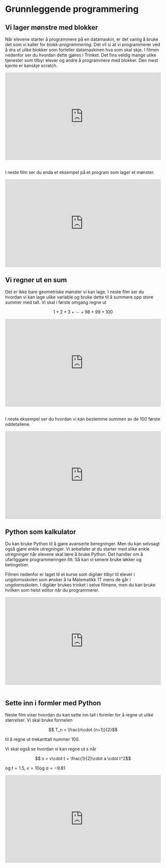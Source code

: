 # Grunnleggende programmering

## Vi lager mønstre med blokker

Når elevene starter å programmere på en datamaskin, er det vanlig å bruke det som vi kaller for *blokk-programmering*. Det vil si at vi programmerer ved å dra ut ulike blokker som forteller datamaskinen hva som skal skje. I filmen nedenfor ser du hvordan dette gjøres i Trinket. Det fins veldig mange ulike tjenester som tilbyr elever og andre å programmere med blokker. Den mest kjente er kanskje scratch. 

<div style="padding:56.15% 0 0 0;position:relative;"><iframe src="https://player.vimeo.com/video/393925687?h=c88b8648c1&title=0&byline=0&portrait=0" style="position:absolute;top:0;left:0;width:100%;height:100%;" frameborder="0" allow="autoplay; fullscreen; picture-in-picture" allowfullscreen></iframe></div><script src="https://player.vimeo.com/api/player.js"></script>

<br>


I neste film ser du enda et eksempel på et program som lager et mønster. 

<div style="padding:56.25% 0 0 0;position:relative;"><iframe src="https://player.vimeo.com/video/393935663?h=ac2028cba0&title=0&byline=0&portrait=0" style="position:absolute;top:0;left:0;width:100%;height:100%;" frameborder="0" allow="autoplay; fullscreen; picture-in-picture" allowfullscreen></iframe></div><script src="https://player.vimeo.com/api/player.js"></script>

## Vi regner ut en sum 

Det er ikke bare geometriske mønster vi kan lage. I neste film ser du hvordan vi kan lage ulike variable og bruke dette til å summere opp store summer med tall. Vi skal i første omgang regne ut

$$ 1 + 2 + 3 + \cdots + 98+99+100$$



<div style="padding:56.25% 0 0 0;position:relative;"><iframe src="https://player.vimeo.com/video/394144480?h=9b75d86d0f&title=0&byline=0&portrait=0" style="position:absolute;top:0;left:0;width:100%;height:100%;" frameborder="0" allow="autoplay; fullscreen; picture-in-picture" allowfullscreen></iframe></div><script src="https://player.vimeo.com/api/player.js"></script>

<br>

I neste eksempel ser du hvordan vi kan bestemme summen av de 100 første oddetallene. 

<div style="padding:56.25% 0 0 0;position:relative;"><iframe src="https://player.vimeo.com/video/394149926?h=7d63b0163f&title=0&byline=0&portrait=0" style="position:absolute;top:0;left:0;width:100%;height:100%;" frameborder="0" allow="autoplay; fullscreen; picture-in-picture" allowfullscreen></iframe></div><script src="https://player.vimeo.com/api/player.js"></script>

## Python som kalkulator

 Du kan bruke Python til å gjøre avanserte beregninger. Men du kan selvsagt også gjøre enkle utregninger. Vi anbefaler at du starter med slike enkle utregninger når elevene skal lære å bruke Python. Det handler om å ufarliggjøre programmeringen litt. Så kan vi senere bruke løkker og betingelser. 

 Filmen nedenfor er laget til et kurse som digilær tilbyr til elever i ungdomsskolen som ønsker å ta Matematikk 1T mens de går i ungdomsskolen. I digilær brukes trinket i selve filmene, men du kan bruke hvilken som helst editor når du programmerer. 

 <div style="padding:56.25% 0 0 0;position:relative;"><iframe src="https://player.vimeo.com/video/393901548?h=0c012f82c0&title=0&byline=0&portrait=0" style="position:absolute;top:0;left:0;width:100%;height:100%;" frameborder="0" allow="autoplay; fullscreen; picture-in-picture" allowfullscreen></iframe></div><script src="https://player.vimeo.com/api/player.js"></script>

<br>

## Sette inn i formler med Python 

Neste film viser hvordan du kan sette inn tall i formler for å regne ut ulike størrelser. Vi skal bruke formelen

$$ T_n = \frac{n\cdot (n+1)}{2}$$

til å regne ut trekanttall nummer 100. 

Vi skal også se hvordan vi kan regne ut $s$ når 

$$ s = v\cdot t + \frac{1}{2}\cdot a \cdot t^2$$

og $t=1.5$, $v=10$og  $a= -9.81$

<div style="padding:56.31% 0 0 0;position:relative;"><iframe src="https://player.vimeo.com/video/394405430?h=3aeb945d72&title=0&byline=0&portrait=0" style="position:absolute;top:0;left:0;width:100%;height:100%;" frameborder="0" allow="autoplay; fullscreen; picture-in-picture" allowfullscreen></iframe></div><script src="https://player.vimeo.com/api/player.js"></script>
